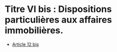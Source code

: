 # Titre VI bis : Dispositions particulières aux affaires immobilières.

- [Article 12 bis](article-12-bis.md)
